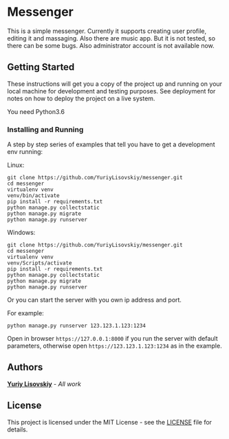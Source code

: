 # Messenger

This is a simple messenger. Currently it supports creating user profile, editing it and massaging. Also there are music app. But it is not tested, so there can be some bugs.
Also administrator account is not available now. 

## Getting Started

These instructions will get you a copy of the project up and running on your local machine for development and testing purposes. See deployment for notes on how to deploy the project on a live system.

You need Python3.6

### Installing and Running

A step by step series of examples that tell you have to get a development env running:

Linux:
```
git clone https://github.com/YuriyLisovskiy/messenger.git
cd messenger
virtualenv venv
venv/bin/activate
pip install -r requirements.txt
python manage.py collectstatic
python manage.py migrate
python manage.py runserver
```

Windows:
```
git clone https://github.com/YuriyLisovskiy/messenger.git
cd messenger
virtualenv venv
venv/Scripts/activate
pip install -r requirements.txt
python manage.py collectstatic
python manage.py migrate
python manage.py runserver
```
Or you can start the server with you own ip address and port.

For example: 
```
python manage.py runserver 123.123.1.123:1234
```
Open in browser `https://127.0.0.1:8000` if you run the server with default parameters, otherwise open `https://123.123.1.123:1234` as in the example.

## Authors

**[Yuriy Lisovskiy](https://github.com/YuriyLisovskiy)** - *All work*


## License

This project is licensed under the MIT License - see the [LICENSE](LICENSE) file for details.
